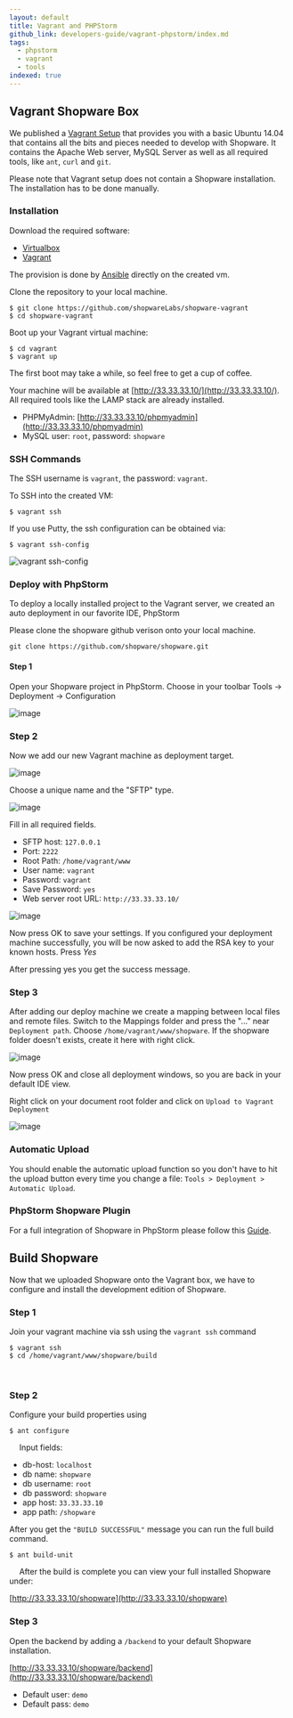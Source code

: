 ```yaml
---
layout: default
title: Vagrant and PHPStorm
github_link: developers-guide/vagrant-phpstorm/index.md
tags:
  - phpstorm
  - vagrant
  - tools
indexed: true
---
```

## Vagrant Shopware Box

We published a [Vagrant Setup](https://github.com/shopwareLabs/shopware-vagrant) that provides you with a basic Ubuntu 14.04 that contains all the bits and pieces needed to develop with Shopware.
It contains the Apache Web server, MySQL Server as well as all required tools, like `ant`, `curl` and `git`.

Please note that Vagrant setup does not contain a Shopware installation. The installation has to be done manually.

### Installation

Download the required software:

 - [Virtualbox](https://www.virtualbox.org/wiki/Downloads)
 - [Vagrant](https://www.vagrantup.com/downloads)

The provision is done by [Ansible](http://www.ansibleworks.com/docs/) directly on the created vm.

Clone the repository to your local machine.

	$ git clone https://github.com/shopwareLabs/shopware-vagrant
    $ cd shopware-vagrant

Boot up your Vagrant virtual machine:

    $ cd vagrant
    $ vagrant up

The first boot may take a while, so feel free to get a cup of coffee.

Your machine will be available at [http://33.33.33.10/](http://33.33.33.10/).
All required tools like the LAMP stack are already installed.

- PHPMyAdmin: [http://33.33.33.10/phpmyadmin](http://33.33.33.10/phpmyadmin)
- MySQL user: `root`, password: `shopware`


### SSH Commands

The SSH username is `vagrant`, the password: `vagrant`.

To SSH into the created VM:

    $ vagrant ssh


If you use Putty, the ssh configuration can be obtained via:

    $ vagrant ssh-config


![vagrant ssh-config](img/ssh-config.png)

### Deploy with PhpStorm

To deploy a locally installed project to the Vagrant server, we created an auto deployment in our favorite IDE, PhpStorm

Please clone the shopware github verison onto your local machine.

`git clone https://github.com/shopware/shopware.git`

#### Step 1
Open your Shopware project in PhpStorm.
Choose in your toolbar Tools -> Deployment -> Configuration

![image](img/toolbar-deploy.png)

### Step 2
Now we add our new Vagrant machine as deployment target.

![image](img/deployment-root.png)

Choose a unique name and the "SFTP" type.

![image](img/deployment-add.png)

Fill in all required fields.

* SFTP host: `127.0.0.1`
* Port: `2222`
* Root Path: `/home/vagrant/www`
* User name: `vagrant`
* Password: `vagrant`
* Save Password: `yes`
* Web server root URL: `http://33.33.33.10/`

![image](img/deployment-conf.png)

Now press OK to save your settings.
If you configured your deployment machine successfully, you will be now asked to add the RSA key to your known hosts. Press *Yes*

After pressing yes you get the success message.

### Step 3
After adding our deploy machine we create a mapping between local files and remote files.
Switch to the Mappings folder and press the "..." near `Deployment path`.
Choose `/home/vagrant/www/shopware`. If the shopware folder doesn't exists, create it here with right click.

![image](img/deployment-map.png)

Now press OK and close all deployment windows, so you are back in your default IDE view.

Right click on your document root folder and click on `Upload to Vagrant Deployment`

![image](img/deployment-upload.png)

### Automatic Upload

You should enable the automatic upload function so you don't have to hit the upload button every time you change a file: `Tools > Deployment > Automatic Upload`.

### PhpStorm Shopware Plugin

For a full integration of Shopware in PhpStorm please follow this [Guide](https://confluence.jetbrains.com/display/PhpStorm/Shopware+development+with+PhpStorm).

## Build Shopware

Now that we uploaded Shopware onto the Vagrant box, we have to configure and install the development edition of Shopware.

### Step 1
Join your vagrant machine via ssh using the `vagrant ssh` command

    $ vagrant ssh
    $ cd /home/vagrant/www/shopware/build
  
### Step 2
Configure your build properties using

    $ ant configure
  
Input fields:

- db-host: `localhost`
- db name: `shopware`
- db username: `root`
- db password: `shopware`
- app host: `33.33.33.10`
- app path: `/shopware`

After you get the `"BUILD SUCCESSFUL"` message you can run the full build command.

    $ ant build-unit
  
After the build is complete you can view your full installed Shopware under:

[http://33.33.33.10/shopware](http://33.33.33.10/shopware)

### Step 3
Open the backend by adding a `/backend` to your default Shopware installation.

[http://33.33.33.10/shopware/backend](http://33.33.33.10/shopware/backend)

* Default user: `demo`
* Default pass: `demo`
